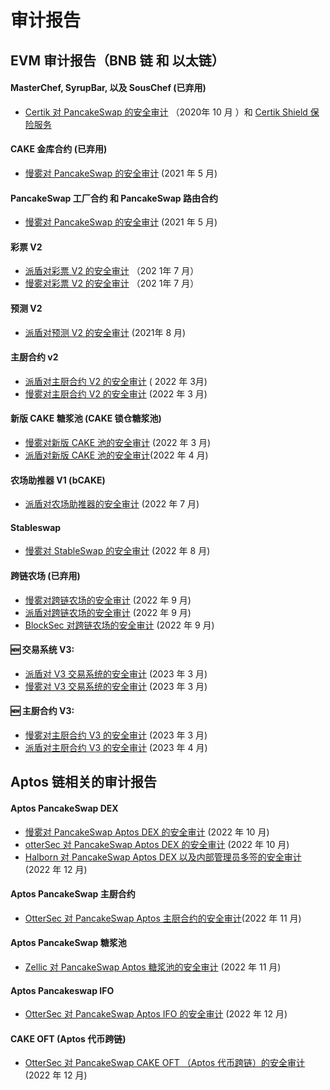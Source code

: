 # 审计报告

## EVM 审计报告（BNB 链 和 以太链）

#### MasterChef, SyrupBar, 以及 SousChef (已弃用)

* [Certik 对 PancakeSwap 的安全审计](https://www.certik.org/projects/pancakeswap) （2020年 10 月 ）和 [Certik Shield 保险服务](https://shield.certik.foundation/)

#### CAKE 金库合约 (已弃用)

* [慢雾对 PancakeSwap 的安全审计](https://github.com/slowmist/Knowledge-Base/blob/master/open-report-V2/smart-contract/SlowMist%20Audit%20Report%20-%20CakeVault\_en-us.pdf) (2021 年 5 月)

#### PancakeSwap 工厂合约 和 PancakeSwap 路由合约&#x20;

* [慢雾对 PancakeSwap 的安全审计](https://github.com/slowmist/Knowledge-Base/blob/master/open-report/Smart%20Contract%20Security%20Audit%20Report%20%20-%20PancakeSwap.pdf) (2021 年 5 月)

#### 彩票 V2

* [派盾对彩票 V2 的安全审计](https://github.com/slowmist/Knowledge-Base/blob/master/open-report/Smart%20Contract%20Security%20Audit%20Report%20-%20PancakeSwap%20Lottery.pdf) （202 1年 7 月）
* [慢雾对彩票 V2 的安全审计](https://github.com/peckshield/publications/blob/master/audit\_reports/PeckShield-Audit-Report-PancakeswapLottery-v1.0.pdf) （202 1年 7 月）

#### 预测 V2

* [派盾对预测 V2 的安全审计](https://github.com/peckshield/publications/blob/master/audit\_reports/PeckShield-Audit-Report-PancakeSwap-PredictionV2-v1.0.pdf) (2021年 8 月)

#### 主厨合约 v2

* [派盾对主厨合约 V2 的安全审计](https://github.com/peckshield/publications/blob/master/audit\_reports/PeckShield-Audit-Report-PancakeSwap-MasterChefV2-v1.0.pdf) ( 2022 年 3月)
* [慢雾对主厨合约 V2 的安全审计](https://github.com/slowmist/Knowledge-Base/blob/master/open-report-V2/smart-contract/SlowMist%20Audit%20Report%20-%20MasterChef%20v2\_en-us.pdf) (2022 年 3 月)

#### &#x20;新版 CAKE 糖浆池 (CAKE 锁仓糖浆池)

* [慢雾对新版 CAKE 池的安全审计](https://github.com/slowmist/Knowledge-Base/blob/master/open-report-V2/smart-contract/SlowMist%20Audit%20Report%20-%20Pancakeswap-CakePool\_en-us.pdf) (2022 年 3 月)
* [派盾对新版 CAKE 池的安全审计](https://github.com/peckshield/publications/tree/master/audit\_reports/PeckShield-Audit-Report-PancakeSwap-CakePool-v1.0.pdf)(2022 年 4 月)

#### 农场助推器 V1 (bCAKE)

* [派盾对农场助推器的安全审计](https://github.com/peckshield/publications/blob/master/audit\_reports/PeckShield-Audit-Report-PancakeSwap-FarmBooster-v1.0.pdf) (2022 年 7 月)

#### Stableswap

* [慢雾对 StableSwap 的安全审计](https://github.com/slowmist/Knowledge-Base/blob/master/open-report-V2/smart-contract/SlowMist%20Audit%20Report%20-%20PancakeSwap%20Stable%20Swap\_en-us.pdf) (2022 年 8 月)

#### 跨链农场 (已弃用)

* [慢雾对跨链农场的安全审计](https://github.com/slowmist/Knowledge-Base/blob/master/open-report-V2/smart-contract/SlowMist%20Audit%20Report%20-%20PancakeSwap%20-%20CrossChain\_en-us.pdf) (2022 年 9 月)
* [派盾对跨链农场的安全审计](https://github.com/peckshield/publications/blob/master/audit\_reports/PeckShield-Audit-Report-PancakeSwap-CrossFarming-v1.0.pdf) (2022 年 9 月)
* [BlockSec 对跨链农场的安全审计](https://github.com/blocksecteam/audit-reports/blob/main/solidity/blocksec\_pancakeswap\_cross\_farming\_v1.0\_signed.pdf) (2022 年 9 月)

#### 🆕 交易系统 V3:

* [派盾对 V3 交易系统的安全审计](https://github.com/peckshield/publications/blob/master/audit\_reports/PeckShield-Audit-Report-PancakeSwapV3-v1.0.pdf) (2023 年 3 月)
* [慢雾对 V3 交易系统的安全审计](https://github.com/slowmist/Knowledge-Base/blob/master/open-report-V2/smart-contract/SlowMist%20Audit%20Report%20-%20PancakeSwap\_v3\_en-us.pdf) (2023 年 3 月)

#### 🆕 主厨合约 V3:

* [慢雾对主厨合约 V3 的安全审计](https://github.com/slowmist/Knowledge-Base/blob/master/open-report-V2/smart-contract/SlowMist%20Audit%20Report%20-%20PancakeSwap\_v3\_Phase2\_en-us.pdf) (2023 年 3 月)
* [派盾对主厨合约 V3 的安全审计](https://github.com/peckshield/publications/tree/master/audit\_reports/PeckShield-Audit-Report-PancakeSwapV3-MasterChefV3-v1.0.pdf) (2023 年 4 月)

## Aptos 链相关的审计报告

#### Aptos PancakeSwap DEX

* [慢雾对 PancakeSwap Aptos DEX 的安全审计](https://github.com/slowmist/Knowledge-Base/blob/master/open-report-V2/smart-contract/SlowMist%20Audit%20Report%20-%20PancakeSwap\_MOVE\_en-us.pdf) (2022 年 10 月)
* [otterSec 对 PancakeSwap Aptos DEX 的安全审计](https://1397868517-files.gitbook.io/\~/files/v0/b/gitbook-x-prod.appspot.com/o/spaces%2F-MHREX7DHcljbY5IkjgJ-1972196547%2Fuploads%2FNZnx8clCpR3r9bMMjkcs%2FOtterSec%20Audit%20%20Report%20-%20PancakeSwap%20Swap%20-%20Move.pdf?alt=media\&token=902c2c81-e02f-4c67-9782-fd4597f31d22) (2022 年 10 月)
* [Halborn 对 PancakeSwap Aptos DEX 以及内部管理员多签的安全审计](https://github.com/HalbornSecurity/PublicReports/blob/master/Move%20Smart%20Contract%20Audits/PancakeSwap\_Aptos\_DEX\_Move\_Smart\_Contract\_Security\_Audit\_Report\_Halborn\_Final.pdf)  (2022 年 12 月)

#### Aptos PancakeSwap 主厨合约

* [OtterSec 对 PancakeSwap Aptos 主厨合约的安全审计](https://docs.pancakeswap.finance/code/smart-contracts-aptos/masterchef#audit)(2022 年 11 月)

#### Aptos PancakeSwap 糖浆池

* [Zellic 对 PancakeSwap Aptos 糖浆池的安全审计](https://github.com/Zellic/publications/blob/master/PancakeSwap%20Aptos%20-%20Zellic%20Audit%20Report.pdf) (2022 年 11 月)

#### Aptos Pancakeswap IFO

* [OtterSec 对 PancakeSwap Aptos IFO 的安全审计](https://docs.pancakeswap.finance/code/smart-contracts-aptos/ifo#audits) (2022 年 12 月)

#### CAKE OFT (Aptos 代币跨链)

* [OtterSec 对 PancakeSwap CAKE OFT （Aptos 代币跨链）的安全审计](https://1397868517-files.gitbook.io/\~/files/v0/b/gitbook-x-prod.appspot.com/o/spaces%2F-MHREX7DHcljbY5IkjgJ-1972196547%2Fuploads%2FMa0anQ4GXvFPyVLjFRxr%2FPancakeSwap-OFT-Audit-OtterSec.pdf?alt=media\&token=cbb22eb1-124c-4b07-9a73-175e019dde53) (2022 年 12 月)
